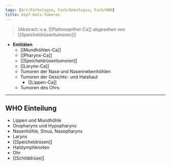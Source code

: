 ```yaml
---
tags: [Art/Pathologie, Fach/Onkologie, Fach/HNO]
title: Kopf-Hals-Tumoren
---
```

> (Abstract::v.a. [[Plattenepithel-Ca]] abgesehen von [[Speicheldrüsentumoren]])
- **Entitäten**
	- [[Mundhöhlen-Ca]]
	- [[Pharynx-Ca]]
	- [[Speicheldrüsentumoren]]
	- [[Larynx-Ca]]
	- Tumoren der Nase und Nasennebenhöhlen
	- Tumoren der Gesichts- und Halshaut
		- [[Lippen-Ca]]
	- Tumoren des Ohrs
---
## WHO Einteilung
- Lippen und Mundhöhle
- Oropharynx und Hypopharynx
- Nasenhöhle, Sinus, Nasopharynx
- Larynx
- [[Speicheldrüsen]]
- Halslymphknoten
- Ohr
- [[Schilddrüse]]